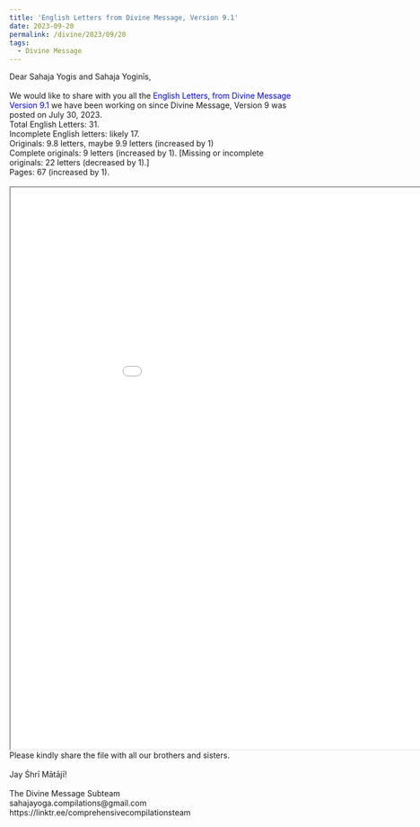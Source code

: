 ```yaml
---
title: 'English Letters from Divine Message, Version 9.1'
date: 2023-09-20
permalink: /divine/2023/09/20
tags:
  - Divine Message
---
```


<p>
Dear Sahaja Yogis and Sahaja Yoginīs,<br>
<br>
We would like to share with you all the <font color="blue">English Letters, from Divine Message Version 9.1</font> we have been working on since Divine Message, Version 9 was posted on July 30, 2023.<br>
Total English Letters: 31.<br>
Incomplete English letters: likely 17.<br>
Originals: 9.8 letters, maybe 9.9 letters (increased by 1)<br>
Complete originals: 9 letters (increased by 1). [Missing or incomplete originals: 22 letters (decreased by 1).]<br>
Pages: 67 (increased by 1).<br>
<br>

<iframe src="/pdf/?usedownload=true#https://pub-4c24068b9f8f43919c1fa24e69f8f939.r2.dev/English_Letters_from_Divine_Message_Version_9_1.pdf" width="1000px" height="1000px"></iframe>

<br>
Please kindly share the file with all our brothers and sisters.<br>
<br>
Jay Śhrī Mātājī!<br>
<br>
The Divine Message Subteam<br>
sahajayoga.compilations@gmail.com<br>
https://linktr.ee/comprehensivecompilationsteam<br>
</p>
